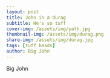 ```yaml
---
layout: post
title: John in a durag
subtitle: He's so tuff
cover-img: /assets/img/path.jpg
thumbnail-img: /assets/img/durag.png
share-img: /assets/img/durag.jpg
tags: [tuff_heads]
author: Big John
---
```


Big John